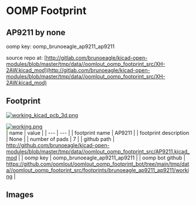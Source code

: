 # OOMP Footprint  
## AP9211  by none  
  
oomp key: oomp_brunoeagle_ap9211_ap9211  
  
source repo at: [http://gitlab.com/brunoeagle/kicad-open-modules/blob/master/tmp/data//oomlout_oomp_footprint_src/XH-2AW.kicad_mod](http://gitlab.com/brunoeagle/kicad-open-modules/blob/master/tmp/data//oomlout_oomp_footprint_src/XH-2AW.kicad_mod)  
## Footprint  
  
[![working_kicad_pcb_3d.png](working_kicad_pcb_3d_600.png)](working_kicad_pcb_3d.png)  
  
[![working.png](working_600.png)](working.png)  
| name | value | 
| --- | --- | 
| footprint name | AP9211 | 
| footprint description | None | 
| number of pads | 7 | 
| github path | http://github.com/brunoeagle/kicad-open-modules/blob/master/tmp/data//oomlout_oomp_footprint_src/AP9211.kicad_mod | 
| oomp key | oomp_brunoeagle_ap9211_ap9211 | 
| oomp bot github | https://github.com/oomlout/oomlout_oomp_footprint_bot/tree/main/tmp/data//oomlout_oomp_footprint_src/footprints/brunoeagle_ap9211_ap9211/working | 
## Images  
